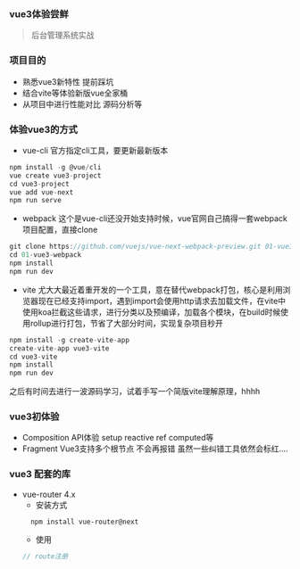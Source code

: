 ### vue3体验尝鲜
> 后台管理系统实战

### 项目目的
  - 熟悉vue3新特性 提前踩坑
  - 结合vite等体验新版vue全家桶
  - 从项目中进行性能对比 源码分析等


### 体验vue3的方式

  - vue-cli
  官方指定cli工具，要更新最新版本
  ```js
  npm install -g @vue/cli
  vue create vue3-project
  cd vue3-project
  vue add vue-next
  npm run serve
  ```

  - webpack
  这个是vue-cli还没开始支持时候，vue官网自己搞得一套webpack项目配置，直接clone
  ```js
  git clone https://github.com/vuejs/vue-next-webpack-preview.git 01-vue3-webpack
  cd 01-vue3-webpack
  npm install 
  npm run dev
  ```

  - vite
  尤大大最近着重开发的一个工具，意在替代webpack打包，核心是利用浏览器现在已经支持import，遇到import会使用http请求去加载文件，在vite中使用koa拦截这些请求，进行分类以及预编译，加载各个模块，在build时候使用rollup进行打包，节省了大部分时间，实现复杂项目秒开
  ```js
  npm install -g create-vite-app
  create-vite-app vue3-vite
  cd vue3-vite
  npm install
  npm run dev
  ```

  之后有时间去进行一波源码学习，试着手写一个简版vite理解原理，hhhh



### vue3初体验
  - Composition API体验 setup reactive ref computed等
  - Fragment Vue3支持多个根节点 不会再报错 虽然一些纠错工具依然会标红....


### vue3 配套的库
  - vue-router 4.x
    - 安装方式
    ```
      npm install vue-router@next
    ```
    - 使用
    ```js
    // route注册

    ```